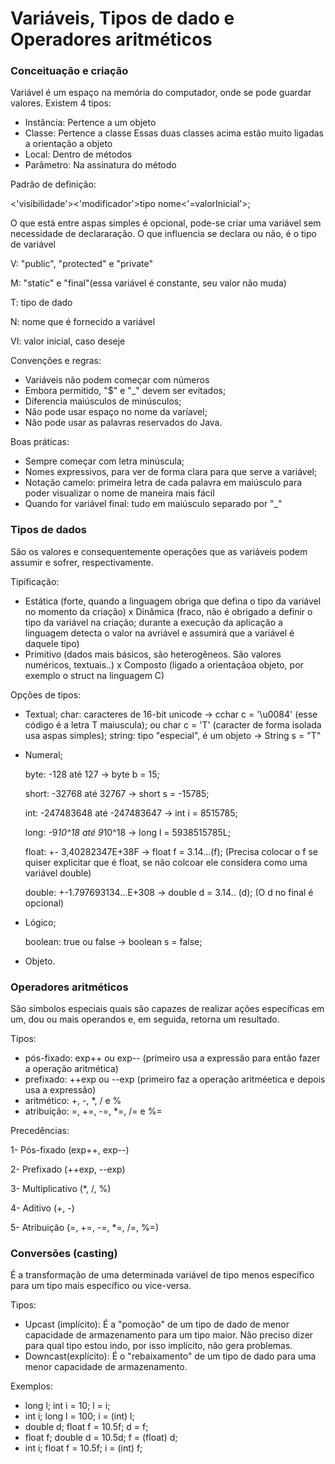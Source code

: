 # Variáveis, Tipos de dado e Operadores aritméticos

### Conceituação e criação

Variável é um espaço na memória do computador, onde se pode guardar valores.
Existem 4 tipos:
- Instância: Pertence a um objeto
- Classe: Pertence a classe
Essas duas classes acima estão muito ligadas a orientação a objeto
- Local: Dentro de métodos
- Parâmetro: Na assinatura do método

Padrão de definição:

<'visibilidade'><'modificador'>tipo nome<'=valorInicial'>;

O que está entre aspas simples é opcional, pode-se criar uma variável sem necessidade de declararação. O que influencia se declara ou não, é o tipo de variável

V: "public", "protected" e "private"

M: "static" e  "final"(essa variável é constante, seu valor não muda)

T: tipo de dado

N: nome que é fornecido a variável

VI: valor inicial, caso deseje

Convenções e regras:

- Variáveis não podem começar com números
- Embora permitido, "$" e "_" devem ser evitados;
- Diferencia maiúsculos de minúsculos;
- Não pode usar espaço no nome da varíavel;
- Não pode usar as palavras reservados do Java.

Boas práticas:

- Sempre começar com letra minúscula;
- Nomes expressivos, para ver de forma clara para que serve a variável;
- Notação camelo: primeira letra de cada palavra em maiúsculo para poder visualizar o nome de maneira mais fácil
- Quando for variável final: tudo em maiúsculo separado por "_"

### Tipos de dados

São os valores e consequentemente operações que as variáveis podem assumir e sofrer, respectivamente.

Tipificação:
- Estática (forte, quando a linguagem obriga que defina o tipo da variável no momento da criação) x Dinâmica (fraco, não é obrigado a definir o tipo da variável na criação; durante a execução da aplicação a linguagem detecta o valor na avriável e assumirá que a variável é daquele tipo)
- Primitivo (dados mais básicos, são heterogêneos. São valores numéricos, textuais..) x Composto (ligado a orientaçãoa objeto, por exemplo o struct na linguagem C)

Opções de tipos:
- Textual;
	char: caracteres de 16-bit unicode → cchar c = '\u0084' (esse código é a letra T maiuscula); ou char c = 'T' (caracter de forma isolada usa aspas simples);
	string: tipo "especial", é um objeto → String s = "T"
- Numeral;
	
	byte: -128 até 127 → byte b = 15;
	
	short: -32768 até 32767 → short s = -15785;
	
	int: -247483648 até -247483647 → int i = 8515785;
	
	long: -9*10^18 até 9*10^18 → long l = 5938515785L;
	
	float: +- 3,40282347E+38F → float f = 3.14...(f); (Precisa colocar o f se quiser explicitar que é float, se não colcoar ele considera como uma variável double)
	
	double: +-1.797693134...E+308 → double d = 3.14.. (d); (O d no final é opcional)
- Lógico;
	
	boolean: true ou false → boolean s = false;
- Objeto.

### Operadores aritméticos

São símbolos especiais quais são capazes de realizar ações específicas em um, dou ou mais operandos e, em seguida, retorna um resultado.

Tipos:
- pós-fixado: exp++ ou exp-- (primeiro usa a expressão para então fazer a operação aritmética)
- prefixado: ++exp ou --exp (primeiro faz a operação aritméetica e depois usa a expressão)
- aritmético: +, -, *, / e %
- atribuição: =, +=, -=, *=, /= e %=

Precedências:

1- Pós-fixado (exp++, exp--)

2- Prefixado (++exp, --exp)

3- Multiplicativo (*, /, %)

4- Aditivo (+, -)

5- Atribuição (=, +=, -=, *=, /=, %=)

### Conversões (casting)

É a transformação de uma determinada variável de tipo menos específico para um tipo mais específico ou vice-versa.

Tipos:
- Upcast (implícito): É a "pomoção" de um tipo de dado de menor capacidade de armazenamento para um tipo maior. Não preciso dizer para qual tipo estou indo, por isso implícito, não gera problemas.
- Downcast(explícito): É o "rebaixamento" de um tipo de dado para uma menor capacidade de armazenamento.

Exemplos:
- long l; int i = 10; l = i;
- int i; long l = 100; i = (int) l;
- double d; float f = 10.5f; d = f;
- float f; double d = 10.5d; f = (float) d;
- int i; float f = 10.5f; i = (int) f;
